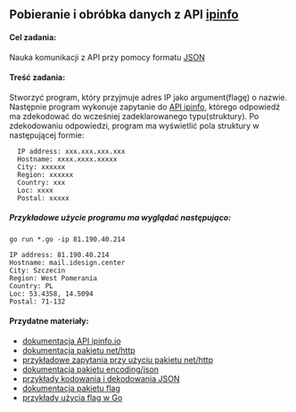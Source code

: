 ## Pobieranie i obróbka danych z API [ipinfo](https://ipinfo.io/)
 
#### Cel zadania: 
  Nauka komunikacji z API przy pomocy formatu [JSON](https://www.json.org/)

#### Treść zadania:
  Stworzyć program, który przyjmuje adres IP jako argument(flagę) o nazwie. 
  Następnie program wykonuje zapytanie do [API ipinfo](https://ipinfo.io/developers), którego odpowiedź ma zdekodować do wcześniej zadeklarowanego typu(struktury).
  Po zdekodowaniu odpowiedzi, program ma wyświetlić pola struktury w następującej formie:
  ```
    IP address: xxx.xxx.xxx.xxx
    Hostname: xxxx.xxxx.xxxxx
    City: xxxxxx
    Region: xxxxxx
    Country: xxx
    Loc: xxxx
    Postal: xxxxx
  ```

##### Przykładowe użycie programu ma wyglądać następująco:
  ```
  go run *.go -ip 81.190.40.214

  IP address: 81.190.40.214
  Hostname: mail.idesign.center
  City: Szczecin
  Region: West Pomerania
  Country: PL
  Loc: 53.4358, 14.5094
  Postal: 71-132
  ```

#### Przydatne materiały:
  - [dokumentacja API ipinfo.io](https://ipinfo.io/developers)
  - [dokumentacja pakietu net/http](https://golang.org/pkg/net/http/)
  - [przykładowe zapytania przy użyciu pakietu net/http](https://dlintw.github.io/gobyexample/public/http-client.html)
  - [dokumentacja pakietu encoding/json](https://golang.org/pkg/encoding/json/)
  - [przykłady kodowania i dekodowania JSON](https://gobyexample.com/json)
  - [dokumentacja pakietu flag](https://golang.org/pkg/flag/)
  - [przykłady użycia flag w Go](https://gobyexample.com/command-line-flags)